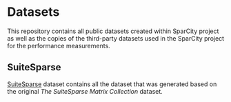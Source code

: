 # Datasets
This repository contains all public datasets created within SparCity project as well as the copies of the third-party datasets used in the SparCity project for the performance measurements.

## SuiteSparse
[SuiteSparse](SuiteSparse) dataset contains all the dataset that was generated based on the original *The SuiteSparse Matrix Collection* dataset.
